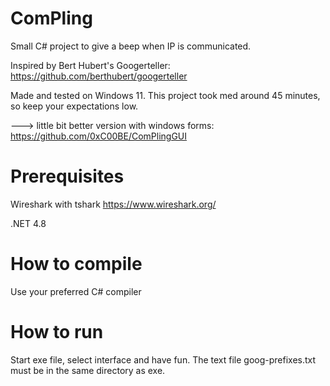 # ComPling
Small C# project to give a beep when IP is communicated.

Inspired by Bert Hubert's Googerteller: https://github.com/berthubert/googerteller

Made and tested on Windows 11. This project took med around 45 minutes, so keep your expectations low.

---> little bit better version with windows forms: https://github.com/0xC00BE/ComPlingGUI

# Prerequisites
Wireshark with tshark https://www.wireshark.org/

.NET 4.8

# How to compile
Use your preferred C# compiler

# How to run
Start exe file, select interface and have fun.
The text file goog-prefixes.txt must be in the same directory as exe.
